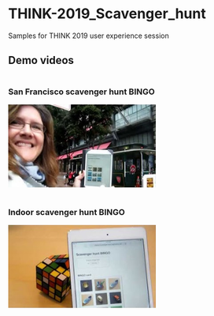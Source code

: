 # THINK-2019_Scavenger_hunt
Samples for THINK 2019 user experience session

## Demo videos

<div style="float: left;">

### San Francisco scavenger hunt BINGO

<a href="https://youtu.be/6yKptg4t37s" target="_other"><img src="https://github.com/spackows/THINK-2019_Scavenger_hunt/raw/master/thumbnail-san-fran.jpg" width="300px"/></a>

</div>

<div style="float: left;">
  
### Indoor scavenger hunt BINGO

<a href="https://youtu.be/1u2qe3pJCyw" target="_other"><img src="https://github.com/spackows/THINK-2019_Scavenger_hunt/raw/master/thumbnail-indoor.jpg" width="300px"/></a>

</div>

